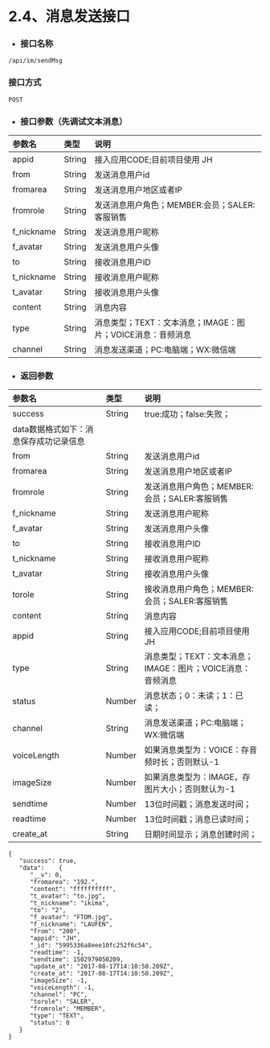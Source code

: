 # 2.4、消息发送接口

* ### 接口名称

```
/api/im/sendMsg
```

### 接口方式

```
POST
```

* ### 接口参数（先调试文本消息）

| 参数名 | 类型 | 说明 |
| :--- | :--- | :--- |
| appid | String | 接入应用CODE;目前项目使用 JH |
| from | String | 发送消息用户id |
| fromarea | String | 发送消息用户地区或者IP |
| fromrole | String | 发送消息用户角色；MEMBER:会员；SALER:客服销售 |
| f\_nickname | String | 发送消息用户昵称 |
| f\_avatar | String | 发送消息用户头像 |
| to | String | 接收消息用户ID |
| t\_nickname | String | 接收消息用户昵称 |
| t\_avatar | String | 接收消息用户头像 |
| content | String | 消息内容 |
| type | String | 消息类型；TEXT：文本消息；IMAGE：图片；VOICE消息：音频消息 |
| channel | String | 消息发送渠道；PC:电脑端；WX:微信端 |

* ### 返回参数

| 参数名 | 类型 | 说明 |
| :--- | :--- | :--- |
| success | String | true:成功；false:失败； |
| data数据格式如下：消息保存成功记录信息 |  |  |
| from | String | 发送消息用户id |
| fromarea | String | 发送消息用户地区或者IP |
| fromrole | String | 发送消息用户角色；MEMBER:会员；SALER:客服销售 |
| f\_nickname | String | 发送消息用户昵称 |
| f\_avatar | String | 发送消息用户头像 |
| to | String | 接收消息用户ID |
| t\_nickname | String | 接收消息用户昵称 |
| t\_avatar | String | 接收消息用户头像 |
| torole | String | 接收消息用户角色；MEMBER:会员；SALER:客服销售 |
| content | String | 消息内容 |
| appid | String | 接入应用CODE;目前项目使用 JH |
| type | String | 消息类型；TEXT：文本消息；IMAGE：图片；VOICE消息：音频消息 |
| status | Number | 消息状态；0：未读；1：已读； |
| channel | String | 消息发送渠道；PC:电脑端；WX:微信端 |
| voiceLength | Number | 如果消息类型为：VOICE：存音频时长；否则默认-1 |
| imageSize | Number | 如果消息类型为：IMAGE，存图片大小；否则默认为-1 |
| sendtime | Number | 13位时间戳；消息发送时间； |
| readtime | Number | 13位时间戳；消息已读时间； |
| create\_at | String | 日期时间显示；消息创建时间； |

```
{
   "success": true,
   "data":    {
      "__v": 0,
      "fromarea": "192.",
      "content": "ffffffffff",
      "t_avatar": "to.jpg",
      "t_nickname": "ikima",
      "to": "2",
      "f_avatar": "FTOM.jpg",
      "f_nickname": "LAUFEN",
      "from": "200",
      "appid": "JH",
      "_id": "5995336a8eee10fc252f6c54",
      "readtime": -1,
      "sendtime": 1502979050209,
      "update_at": "2017-08-17T14:10:50.209Z",
      "create_at": "2017-08-17T14:10:50.209Z",
      "imageSize": -1,
      "voiceLength": -1,
      "channel": "PC",
      "torole": "SALER",
      "fromrole": "MEMBER",
      "type": "TEXT",
      "status": 0
   }
}
```



